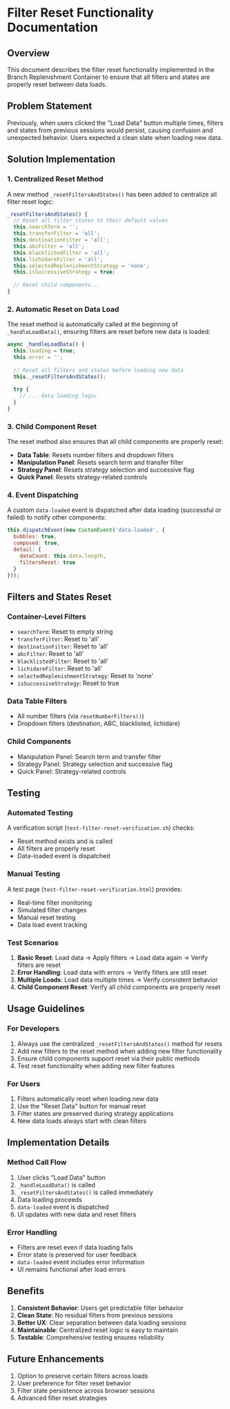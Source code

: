# Filter Reset Functionality Documentation

## Overview
This document describes the filter reset functionality implemented in the Branch Replenishment Container to ensure that all filters and states are properly reset between data loads.

## Problem Statement
Previously, when users clicked the "Load Data" button multiple times, filters and states from previous sessions would persist, causing confusion and unexpected behavior. Users expected a clean slate when loading new data.

## Solution Implementation

### 1. Centralized Reset Method
A new method `_resetFiltersAndStates()` has been added to centralize all filter reset logic:

```javascript
_resetFiltersAndStates() {
  // Reset all filter states to their default values
  this.searchTerm = '';
  this.transferFilter = 'all';
  this.destinationFilter = 'all';
  this.abcFilter = 'all';
  this.blacklistedFilter = 'all';
  this.lichidareFilter = 'all';
  this.selectedReplenishmentStrategy = 'none';
  this.isSuccessiveStrategy = true;
  
  // Reset child components...
}
```

### 2. Automatic Reset on Data Load
The reset method is automatically called at the beginning of `_handleLoadData()`, ensuring filters are reset before new data is loaded:

```javascript
async _handleLoadData() {
  this.loading = true;
  this.error = '';
  
  // Reset all filters and states before loading new data
  this._resetFiltersAndStates();
  
  try {
    // ... data loading logic
  }
}
```

### 3. Child Component Reset
The reset method also ensures that all child components are properly reset:

- **Data Table**: Resets number filters and dropdown filters
- **Manipulation Panel**: Resets search term and transfer filter
- **Strategy Panel**: Resets strategy selection and successive flag
- **Quick Panel**: Resets strategy-related controls

### 4. Event Dispatching
A custom `data-loaded` event is dispatched after data loading (successful or failed) to notify other components:

```javascript
this.dispatchEvent(new CustomEvent('data-loaded', {
  bubbles: true,
  composed: true,
  detail: { 
    dataCount: this.data.length,
    filtersReset: true
  }
}));
```

## Filters and States Reset

### Container-Level Filters
- `searchTerm`: Reset to empty string
- `transferFilter`: Reset to 'all'
- `destinationFilter`: Reset to 'all'
- `abcFilter`: Reset to 'all'
- `blacklistedFilter`: Reset to 'all'
- `lichidareFilter`: Reset to 'all'
- `selectedReplenishmentStrategy`: Reset to 'none'
- `isSuccessiveStrategy`: Reset to true

### Data Table Filters
- All number filters (via `resetNumberFilters()`)
- Dropdown filters (destination, ABC, blacklisted, lichidare)

### Child Components
- Manipulation Panel: Search term and transfer filter
- Strategy Panel: Strategy selection and successive flag
- Quick Panel: Strategy-related controls

## Testing

### Automated Testing
A verification script (`test-filter-reset-verification.sh`) checks:
- Reset method exists and is called
- All filters are properly reset
- Data-loaded event is dispatched

### Manual Testing
A test page (`test-filter-reset-verification.html`) provides:
- Real-time filter monitoring
- Simulated filter changes
- Manual reset testing
- Data load event tracking

### Test Scenarios
1. **Basic Reset**: Load data → Apply filters → Load data again → Verify filters are reset
2. **Error Handling**: Load data with errors → Verify filters are still reset
3. **Multiple Loads**: Load data multiple times → Verify consistent behavior
4. **Child Component Reset**: Verify all child components are properly reset

## Usage Guidelines

### For Developers
1. Always use the centralized `_resetFiltersAndStates()` method for resets
2. Add new filters to the reset method when adding new filter functionality
3. Ensure child components support reset via their public methods
4. Test reset functionality when adding new filter features

### For Users
1. Filters automatically reset when loading new data
2. Use the "Reset Data" button for manual reset
3. Filter states are preserved during strategy applications
4. New data loads always start with clean filters

## Implementation Details

### Method Call Flow
1. User clicks "Load Data" button
2. `_handleLoadData()` is called
3. `_resetFiltersAndStates()` is called immediately
4. Data loading proceeds
5. `data-loaded` event is dispatched
6. UI updates with new data and reset filters

### Error Handling
- Filters are reset even if data loading fails
- Error state is preserved for user feedback
- `data-loaded` event includes error information
- UI remains functional after load errors

## Benefits
1. **Consistent Behavior**: Users get predictable filter behavior
2. **Clean State**: No residual filters from previous sessions
3. **Better UX**: Clear separation between data loading sessions
4. **Maintainable**: Centralized reset logic is easy to maintain
5. **Testable**: Comprehensive testing ensures reliability

## Future Enhancements
1. Option to preserve certain filters across loads
2. User preference for filter reset behavior
3. Filter state persistence across browser sessions
4. Advanced filter reset strategies
